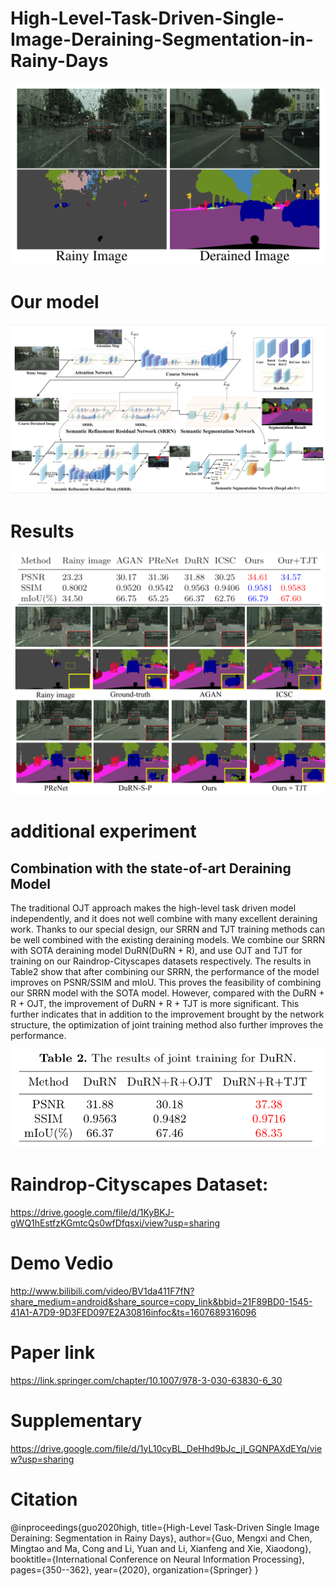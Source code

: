 # High-Level-Task-Driven-Single-Image-Deraining-Segmentation-in-Rainy-Days
![avatar](https://github.com/MengxiGuo/High-Level-Task-Driven-Single-Image-Deraining-Segmentation-in-Rainy-Days/blob/main/48a4d4f527c019afcdcf7a190274c9a.png)

# Our model
![avatar](https://github.com/MengxiGuo/High-Level-Task-Driven-Single-Image-Deraining-Segmentation-in-Rainy-Days/blob/main/43f84a0d0aeb1a56343066f71065940.png)

# Results
![avatar](https://github.com/MengxiGuo/High-Level-Task-Driven-Single-Image-Deraining-Segmentation-in-Rainy-Days/blob/main/3b244b3817c35190af365946f008a43.png)

# additional experiment 
## Combination with the state-of-art Deraining Model
The traditional OJT approach makes the high-level task driven model independently, and it does not well combine with many excellent deraining work. Thanks to our special design, our SRRN and TJT training methods can be well combined with the existing deraining models. We combine our SRRN with SOTA deraining model DuRN(DuRN + R), and use OJT and TJT for training on our Raindrop-Cityscapes datasets respectively. The results in Table2 show that after combining our SRRN, the performance of the model improves on PSNR/SSIM and mIoU. This proves the feasibility of combining our SRRN model with the SOTA model. However, compared with the DuRN + R + OJT, the improvement of DuRN + R + TJT is more significant. This further indicates that in addition to the improvement brought by the network structure, the optimization of joint training method also further improves the performance.

![avatar](https://github.com/MengxiGuo/High-Level-Task-Driven-Single-Image-Deraining-Segmentation-in-Rainy-Days/blob/main/aedd3baa67f923fa7e821bc74adf642.png)

# Raindrop-Cityscapes Dataset: 
https://drive.google.com/file/d/1KyBKJ-gWQ1hEstfzKGmtcQs0wfDfqsxi/view?usp=sharing

# Demo Vedio
http://www.bilibili.com/video/BV1da411F7fN?share_medium=android&share_source=copy_link&bbid=21F89BD0-1545-41A1-A7D9-9D3FED097E2A30816infoc&ts=1607689316096

# Paper link
https://link.springer.com/chapter/10.1007/978-3-030-63830-6_30

# Supplementary
https://drive.google.com/file/d/1yL10cyBL_DeHhd9bJc_jI_GQNPAXdEYq/view?usp=sharing

# Citation
@inproceedings{guo2020high,
  title={High-Level Task-Driven Single Image Deraining: Segmentation in Rainy Days},
  author={Guo, Mengxi and Chen, Mingtao and Ma, Cong and Li, Yuan and Li, Xianfeng and Xie, Xiaodong},
  booktitle={International Conference on Neural Information Processing},
  pages={350--362},
  year={2020},
  organization={Springer}
}
